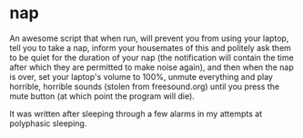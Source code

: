 nap
===

An awesome script that when run, will prevent you from using your laptop,
tell you to take a nap, inform your housemates of this and politely ask them
to be quiet for the duration of your nap (the notification will contain the
time after which they are permitted to make noise again), and then when the
nap is over, set your laptop's volume to 100%, unmute everything and play
horrible, horrible sounds (stolen from freesound.org) until you press the
mute button (at which point the program will die).

It was written after sleeping through a few alarms in my attempts at
polyphasic sleeping.
